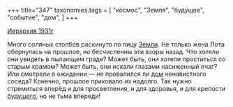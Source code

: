 +++
title="347"
taxonomies.tags = [
 "космос",
 "Земля",
 "будущее",
 "событие",
 "дом",
]
+++

[Иерархия 1931г](/agni/1931)

Много соляных столбов раскинуто по лицу [Земли](/tags/Земля). Не только жена Лота обернулась на прошлое, но бесчисленны эти взоры назад. Что хотели они увидеть в пылающем граде? Может быть, они хотели проститься со старым храмом? Может быть, они искали глазами насиженный очаг? Или смотрели в ожидании — не провалился ли [дом](/tags/дом) ненавистного соседа? Конечно, прошлое приковало их надолго. Так нужно стремиться вперёд и для просветления, и для здоровья, и для крепости [будущего](/tags/будущее), но не тьма впереди!   


